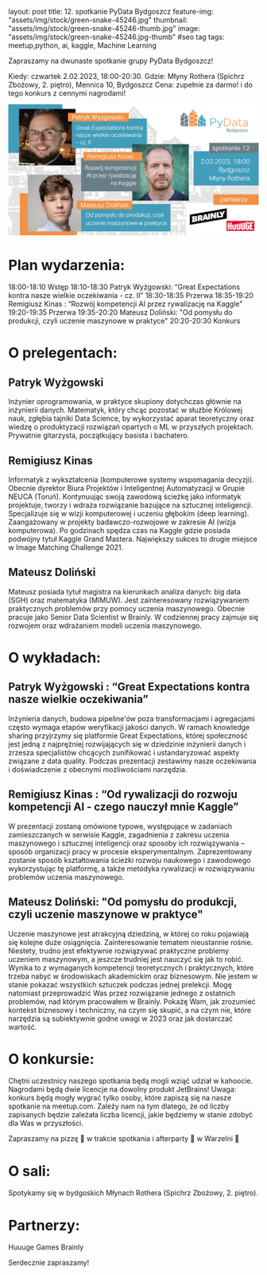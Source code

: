 layout: post
title: 12. spotkanie PyData Bydgoszcz
feature-img: "assets/img/stock/green-snake-45246.jpg"
thumbnail: "assets/img/stock/green-snake-45246-thumb.jpg"
image: "assets/img/stock/green-snake-45246.jpg-thumb" #seo tag
tags: meetup,python, ai, kaggle, Machine Learning

Zapraszamy na dwunaste spotkanie grupy PyData Bydgoszcz!

Kiedy: czwartek 2.02.2023, 18:00-20:30.
Gdzie: Młyny Rothera (Spichrz Zbożowy, 2. piętro), Mennica 10, Bydgoszcz
Cena: zupełnie za darmo! i do tego konkurs z cennymi nagrodami!

![Meetup image](/assets/img/meetups/2023.02-fb.jpg)

# Plan wydarzenia:

18:00-18:10 Wstęp
18:10-18:30 Patryk Wyżgowski: “Great Expectations kontra nasze wielkie oczekiwania - cz. II”
18:30-18:35 Przerwa
18:35-19:20 Remigiusz Kinas : “Rozwój kompetencji AI przez rywalizację na Kaggle”
19:20-19:35 Przerwa
19:35-20:20 Mateusz Doliński: "Od pomysłu do produkcji, czyli uczenie maszynowe w praktyce"
20:20-20:30 Konkurs

# O prelegentach:

## Patryk Wyżgowski

Inżynier oprogramowania, w praktyce skupiony dotychczas głównie na inżynierii danych. Matematyk, który chcąc pozostać w służbie Królowej nauk, zgłębia tajniki Data Science, by wykorzystać aparat teoretyczny oraz wiedzę o produktyzacji rozwiązań opartych o ML w przyszłych projektach. Prywatnie gitarzysta, początkujący basista i bachatero.

## Remigiusz Kinas

Informatyk z wykształcenia (komputerowe systemy wspomagania decyzji). Obecnie dyrektor Biura Projektów i Inteligentnej Automatyzacji w Grupie NEUCA (Toruń). Kontynuując swoją zawodową ścieżkę jako informatyk projektuje, tworzy i wdraża rozwiązanie bazujące na sztucznej inteligencji. Specjalizuje się w wizji komputerowej i uczeniu głębokim (deep learning). Zaangażowany w projekty badawczo-rozwojowe w zakresie AI (wizja komputerowa). Po godzinach spędza czas na Kaggle gdzie posiada podwójny tytuł Kaggle Grand Mastera. Największy sukces to drugie miejsce w Image Matching Challenge 2021.

## Mateusz Doliński

Mateusz posiada tytuł magistra na kierunkach analiza danych: big data (SGH) oraz matematyka (MIMUW). Jest zainteresowany rozwiązywaniem praktycznych problemów przy pomocy uczenia maszynowego. Obecnie pracuje jako Senior Data Scientist w Brainly. W codziennej pracy zajmuje się rozwojem oraz wdrażaniem modeli uczenia maszynowego.

# O wykładach:

## Patryk Wyżgowski : “Great Expectations kontra nasze wielkie oczekiwania”

Inżynieria danych, budowa pipeline'ów poza transformacjami i agregacjami często wymaga etapów weryfikacji jakości danych. W ramach knowledge sharing przyjrzymy się platformie Great Expectations, której społeczność jest jedną z najprężniej rozwijających się w dziedzinie inżynierii danych i zrzesza specjalistów chcących zunifikować i ustandaryzować aspekty związane z data quality. Podczas prezentacji zestawimy nasze oczekiwania i doświadczenie z obecnymi możliwościami narzędzia.

## Remigiusz Kinas : “Od rywalizacji do rozwoju kompetencji AI - czego nauczył mnie Kaggle”

W prezentacji zostaną omówione typowe, występujące w zadaniach zamieszczanych w serwisie Kaggle, zagadnienia z zakresu uczenia maszynowego i sztucznej inteligencji oraz sposoby ich rozwiązywania – sposób organizacji pracy w procesie eksperymentalnym. Zaprezentowany zostanie sposób kształtowania ścieżki rozwoju naukowego i zawodowego wykorzystując tę platformę, a także metodyka rywalizacji w rozwiązywaniu problemów uczenia maszynowego.

## Mateusz Doliński: "Od pomysłu do produkcji, czyli uczenie maszynowe w praktyce"

Uczenie maszynowe jest atrakcyjną dziedziną, w której co roku pojawiają się kolejne duże osiągnięcia. Zainteresowanie tematem nieustannie rośnie. Niestety, trudno jest efektywnie rozwiązywać praktyczne problemy uczeniem maszynowym, a jeszcze trudniej jest nauczyć się jak to robić. Wynika to z wymaganych kompetencji teoretycznych i praktycznych, które trzeba nabyć w środowiskach akademickim oraz biznesowym. Nie jestem w stanie pokazać wszystkich sztuczek podczas jednej prelekcji. Mogę natomiast przeprowadzić Was przez rozwiązanie jednego z ostatnich problemów, nad którym pracowałem w Brainly. Pokażę Wam, jak zrozumieć kontekst biznesowy i techniczny, na czym się skupić, a na czym nie, które narzędzia są subiektywnie godne uwagi w 2023 oraz jak dostarczać wartość.

# O konkursie:

Chętni uczestnicy naszego spotkania będą mogli wziąć udział w kahoocie. Nagrodami będą dwie licencje na dowolny produkt JetBrains!
Uwaga: konkurs będą mogły wygrać tylko osoby, które zapiszą się na nasze spotkanie na meetup.com. Zależy nam na tym dlatego, że od liczby zapisanych będzie zależała liczba licencji, jakie będziemy w stanie zdobyć dla Was w przyszłości.

Zapraszamy na pizzę 🍕 w trakcie spotkania i afterparty 🥳 w Warzelni 🍺

# O sali:

Spotykamy się w bydgoskich Młynach Rothera (Spichrz Zbożowy, 2. piętro).

# Partnerzy:
Huuuge Games
Brainly

Serdecznie zapraszamy!
